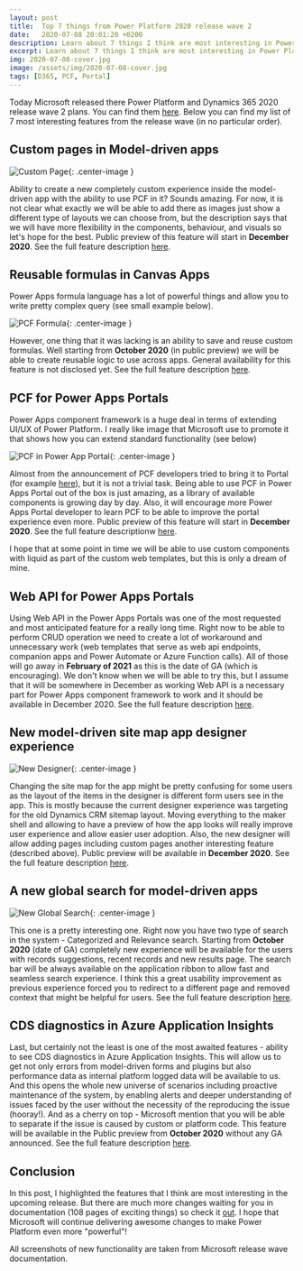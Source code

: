 ```yaml
---
layout: post
title:  Top 7 things from Power Platform 2020 release wave 2
date:   2020-07-08 20:01:20 +0200
description: Learn about 7 things I think are most interesting in Power Platform 2020 release wave 2
excerpt: Learn about 7 things I think are most interesting in Power Platform 2020 release wave 2
img: 2020-07-08-cover.jpg
image: /assets/img/2020-07-08-cover.jpg
tags: [D365, PCF, Portal]
---
```


Today Microsoft released there Power Platform and Dynamics 365 2020 release wave 2 plans. You can find them [here](https://docs.microsoft.com/en-us/power-platform-release-plan/2020wave2/). Below you can find my list of 7 most interesting features from the release wave (in no particular order).

## Custom pages in Model-driven apps

![Custom Page]({{site.baseurl}}/assets/img/2020-07-08-custom-pages.jpg){: .center-image }

Ability to create a new completely custom experience inside the model-driven app with the ability to use PCF in it? Sounds amazing. For now, it is not clear what exactly we will be able to add there as images just show a different type of layouts we can choose from, but the description says that we will have more flexibility in the components, behaviour, and visuals so let's hope for the best. Public preview of this feature will start in **December 2020**. See the full feature description [here](https://docs.microsoft.com/en-us/power-platform-release-plan/2020wave2/power-apps/makers-add-custom-page-model-driven-app-designer).

## Reusable formulas in Canvas Apps

Power Apps formula language has a lot of powerful things and allow you to write pretty complex query (see small example below).

![PCF Formula]({{site.baseurl}}/assets/img/2020-07-08-powerapps-formula.jpg){: .center-image }

However, one thing that it was lacking is an ability to save and reuse custom formulas. Well starting from **October 2020** (in public preview) we will be able to create reusable logic to use across apps. General availability for this feature is not disclosed yet. See the full feature description [here](https://docs.microsoft.com/en-us/power-platform-release-plan/2020wave2/power-apps/organize-business-logic-app-components).

## PCF for Power Apps Portals

Power Apps component framework is a huge deal in terms of extending UI/UX of Power Platform. I really like image that Microsoft use to promote it that shows how you can extend standard functionality (see below)

![PCF in Power App Portal]({{site.baseurl}}/assets/img/2020-07-08-pcf-in-model-driven-app.jpg){: .center-image }

Almost from the announcement of PCF developers tried to bring it to Portal (for example [here](https://blog.dynamicscode.net/2020/01/10/build-different-with-power-apps-portal-episode-5-reuse-pcf-controls-on-the-portal/)), but it is not a trivial task. Being able to use PCF in Power Apps Portal out of the box is just amazing, as a library of available components is growing day by day.  Also, it will encourage more Power Apps Portal developer to learn PCF to be able to improve the portal experience even more. Public preview of this feature will start in **December 2020**. See the full feature descriptionw [here](https://docs.microsoft.com/en-us/power-platform-release-plan/2020wave2/power-apps/power-apps-component-framework-control-support-power-apps-portals).

I hope that at some point in time we will be able to use custom components with liquid as part of the custom web templates, but this is only a dream of mine.

## Web API for Power Apps Portals

Using Web API in the Power Apps Portals was one of the most requested and most anticipated feature for a really long time. Right now to be able to perform CRUD operation we need to create a lot of workaround and unnecessary work (web templates that serve as web api endpoints, companion apps and Power Automate or Azure Function calls). All of those will go away in **February of 2021** as this is the date of GA (which is encouraging). We don't know when we will be able to try this, but I assume that it will be somewhere in December as working Web API is a necessary part for Power Apps component framework to work and it should be available in December 2020. See the full feature description [here](https://docs.microsoft.com/en-us/power-platform-release-plan/2020wave2/power-apps/power-apps-portals-web-api-generally).

## New model-driven site map app designer experience

![New Designer]({{site.baseurl}}/assets/img/2020-07-08-new-designer.jpg){: .center-image }

Changing the site map for the app might be pretty confusing for some users as the layout of the items in the designer is different form users see in the app. This is mostly because the current designer experience was targeting for the old Dynamics CRM sitemap layout. Moving everything to the maker shell and allowing to have a preview of how the app looks will really improve user experience and allow easier user adoption. Also, the new designer will allow adding pages including custom pages another interesting feature (described above). Public preview will be available in **December 2020**. See the full feature description [here](https://docs.microsoft.com/en-us/power-platform-release-plan/2020wave2/power-apps/preview-modern-model-driven-app-designer-sitemap-enable-more-productive).

## A new global search for model-driven apps

![New Global Search]({{site.baseurl}}/assets/img/2020-07-08-new-global-search.jpg){: .center-image }

This one is a pretty interesting one. Right now you have two type of search in the system - Categorized and Relevance search. Starting from **October 2020** (date of GA) completely new experience will be available for the users with records suggestions, recent records and new results page. The search bar will be always available on the application ribbon to allow fast and seamless search experience. I think this a great usability improvement as previous experience forced you to redirect to a different page and removed context that might be helpful for users. See the full feature description [here](https://docs.microsoft.com/en-us/power-platform-release-plan/2020wave2/power-apps/new-improved-global-search-experience-model-driven-apps).

## CDS diagnostics in Azure Application Insights

Last, but certainly not the least is one of the most awaited features - ability to see CDS diagnostics in Azure Application Insights. This will allow us to get not only errors from model-driven forms and plugins but also performance data as internal platform logged data will be available to us. And this opens the whole new universe of scenarios including proactive maintenance of the system, by enabling alerts and deeper understanding of issues faced by the user without the necessity of the reproducing the issue (hooray!). And as a cherry on top - Microsoft mention that you will be able to separate if the issue is caused by custom or platform code. This feature will be available in the Public preview from **October 2020** without any GA announced. See the full feature description [here](https://docs.microsoft.com/en-us/power-platform-release-plan/2020wave2/power-platform-governance-administration/common-data-service-errors-performance-data-diagnostics-data-customers-own-azure-application-insights).

## Conclusion

In this post, I highlighted the features that I think are most interesting in the upcoming release. But there are much more changes waiting for you in documentation (108 pages of exciting things) so check it [out](https://docs.microsoft.com/en-us/power-platform-release-plan/2020wave2/). I hope that Microsoft will continue delivering awesome changes to make Power Platform even more "powerful"!

All screenshots of new functionality are taken from Microsoft release wave documentation.
